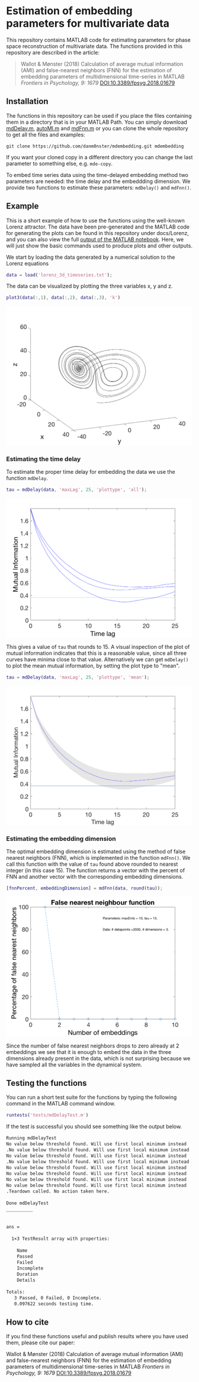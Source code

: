 # Estimation of embedding parameters for multivariate data
This repository contains MATLAB code for estimating parameters for phase space reconstruction of multivariate data. The functions provided in this repository are described in the article:
> Wallot & Mønster (2018) Calculation of average mutual information (AMI) and false-nearest neighbors (FNN) for the estimation of embedding parameters of multidimensional time-series in MATLAB *Frontiers in Psychology, 9: 1679* [DOI:10.3389/fpsyg.2018.01679](https://dx.doi.org/10.3389%2Ffpsyg.2018.01679)

## Installation
The functions in this repository can be used if you place the files containing them in a directory that is in your MATLAB Path. You can simply download [mdDelay.m](mdDelay.m), [autoMI.m](autoMI.m) and [mdFnn.m](mdFnn.m) or you can clone the whole repository to get all the files and examples:
```
git clone https://github.com/danm0nster/mdembedding.git mdembedding
```
If you want your cloned copy in a different directory you can change the last parameter to something else, e.g. `mde-copy`.

To embed time series data using the time-delayed embedding method two parameters are needed: the time delay and the embeddding dimension. We provide two functions to estimate these parameters: `mdDelay()` and `mdFnn()`.

## Example
This is a short example of how to use the functions using the well-known Lorenz attractor. The data have been pre-generated and the MATLAB code for generating the plots can be found in this repository under docs/Lorenz, and you can also view the full [output of the MATLAB notebook](https://danm0nster.github.io/mdembedding/Lorenz/html/). Here, we will just show the basic commands used to produce plots and other outputs.

We start by loading the data generated by a numerical solution to the Lorenz equations
```MATLAB
data = load('lorenz_3d_timeseries.txt');
```

The data can be visualized by plotting the three variables x, y and z.
```MATLAB
plot3(data(:,1), data(:,2), data(:,3), 'k')
```

![Figure 1a from paper](docs/Lorenz/Figure1a.png)

### Estimating the time delay
To estimate the proper time delay for embedding the data we use the function `mdDelay`.
```MATLAB
tau = mdDelay(data, 'maxLag', 25, 'plottype', 'all');
```
![Figure 2a from paper](docs/Lorenz/Figure2a.png)

This gives a value of `tau` that rounds to 15. A visual inspection of the plot of mutual information indicates that this is a reasonable value, since all three curves have minima close to that value. Alternatively we can get `mdDelay()` to plot the mean mutual information, by setting the plot type to "mean".
```MATLAB
tau = mdDelay(data, 'maxLag', 25, 'plottype', 'mean');
```
![Plot of mean AMI](docs/Lorenz/Figure2a_mean.png)

### Estimating the embedding dimension
The optimal embedding dimension is estimated using the method of false nearest neighbors (FNN), which is implemented in the function `mdFnn()`. We call this function with the value of `tau` found above rounded to nearest integer (in this case 15). The function returns a vector with the percent of FNN and another vector with the corresponding embedding dimensions.
```MATLAB
[fnnPercent, embeddingDimension] = mdFnn(data, round(tau));
```
![Figure 2b from paper](docs/Lorenz/Figure2b.png)

Since the number of false nearest neighbors drops to zero already at 2 embeddings we see that it is enough to embed the data in the three dimensions already present in the data, which is not surprising because we have sampled all the variables in the dynamical system.

## Testing the functions
You can run a short test suite for the functions by typing the following command in the MATLAB command window.
```MATLAB
runtests('tests/mdDelayTest.m')
```
If the test is successful you should see something like the output below.
```
Running mdDelayTest
No value below threshold found. Will use first local minimum instead
.No value below threshold found. Will use first local minimum instead
No value below threshold found. Will use first local minimum instead
.No value below threshold found. Will use first local minimum instead
No value below threshold found. Will use first local minimum instead
No value below threshold found. Will use first local minimum instead
No value below threshold found. Will use first local minimum instead
No value below threshold found. Will use first local minimum instead
.Teardown called. No action taken here.

Done mdDelayTest
__________


ans =

  1×3 TestResult array with properties:

    Name
    Passed
    Failed
    Incomplete
    Duration
    Details

Totals:
   3 Passed, 0 Failed, 0 Incomplete.
   0.097622 seconds testing time.

```

## How to cite
If you find these functions useful and publish results where you have used them, please cite our paper:

Wallot & Mønster (2018) Calculation of average mutual information (AMI) and false-nearest neighbors (FNN) for the estimation of embedding parameters of multidimensional time-series in MATLAB *Frontiers in Psychology, 9: 1679* [DOI:10.3389/fpsyg.2018.01679](https://dx.doi.org/10.3389%2Ffpsyg.2018.01679)
